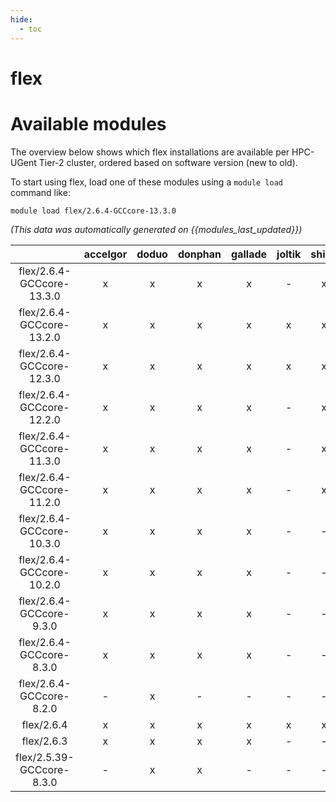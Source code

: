 ```yaml
---
hide:
  - toc
---
```


flex
====

# Available modules


The overview below shows which flex installations are available per HPC-UGent Tier-2 cluster, ordered based on software version (new to old).

To start using flex, load one of these modules using a `module load` command like:

```shell
module load flex/2.6.4-GCCcore-13.3.0
```

*(This data was automatically generated on {{modules_last_updated}})*  

| |accelgor|doduo|donphan|gallade|joltik|shinx|skitty|
| :---: | :---: | :---: | :---: | :---: | :---: | :---: | :---: |
|flex/2.6.4-GCCcore-13.3.0|x|x|x|x|-|x|x|
|flex/2.6.4-GCCcore-13.2.0|x|x|x|x|x|x|x|
|flex/2.6.4-GCCcore-12.3.0|x|x|x|x|x|x|x|
|flex/2.6.4-GCCcore-12.2.0|x|x|x|x|-|x|-|
|flex/2.6.4-GCCcore-11.3.0|x|x|x|x|-|x|-|
|flex/2.6.4-GCCcore-11.2.0|x|x|x|x|-|x|-|
|flex/2.6.4-GCCcore-10.3.0|x|x|x|x|-|-|-|
|flex/2.6.4-GCCcore-10.2.0|x|x|x|x|-|-|-|
|flex/2.6.4-GCCcore-9.3.0|x|x|x|x|-|-|-|
|flex/2.6.4-GCCcore-8.3.0|x|x|x|x|-|-|-|
|flex/2.6.4-GCCcore-8.2.0|-|x|-|-|-|-|-|
|flex/2.6.4|x|x|x|x|x|x|x|
|flex/2.6.3|x|x|x|x|-|-|-|
|flex/2.5.39-GCCcore-8.3.0|-|x|x|-|-|-|-|
